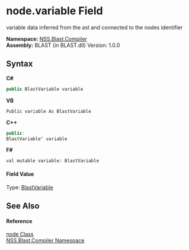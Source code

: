# node.variable Field
 

variable data inferred from the ast and connected to the nodes identifier

**Namespace:**&nbsp;<a href="26a25caa-f50b-92ad-f15c-dbb9db1493ae">NSS.Blast.Compiler</a><br />**Assembly:**&nbsp;BLAST (in BLAST.dll) Version: 1.0.0

## Syntax

**C#**<br />
``` C#
public BlastVariable variable
```

**VB**<br />
``` VB
Public variable As BlastVariable
```

**C++**<br />
``` C++
public:
BlastVariable^ variable
```

**F#**<br />
``` F#
val mutable variable: BlastVariable
```


#### Field Value
Type: <a href="f06b3ca6-6fc7-2463-b0e0-c8541bfc9d8d">BlastVariable</a>

## See Also


#### Reference
<a href="7dc9b7e9-64ad-f224-ae1a-4e6639739f56">node Class</a><br /><a href="26a25caa-f50b-92ad-f15c-dbb9db1493ae">NSS.Blast.Compiler Namespace</a><br />